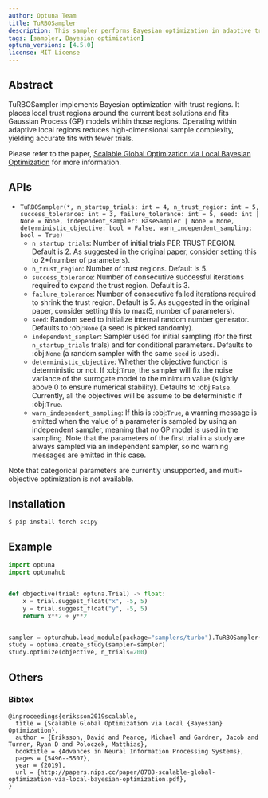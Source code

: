 ```yaml
---
author: Optuna Team
title: TuRBOSampler
description: This sampler performs Bayesian optimization in adaptive trust regions using Gaussian Processes
tags: [sampler, Bayesian optimization]
optuna_versions: [4.5.0]
license: MIT License
---
```


## Abstract

TuRBOSampler implements Bayesian optimization with trust regions. It places local trust regions around the current best solutions and fits Gaussian Process (GP) models within those regions. Operating within adaptive local regions reduces high-dimensional sample complexity, yielding accurate fits with fewer trials.

Please refer to the paper, [Scalable Global Optimization via Local Bayesian Optimization](https://proceedings.neurips.cc/paper_files/paper/2019/file/6c990b7aca7bc7058f5e98ea909e924b-Paper.pdf) for more information.

## APIs

- `TuRBOSampler(*, n_startup_trials: int = 4, n_trust_region: int = 5, success_tolerance: int = 3, failure_tolerance: int = 5, seed: int | None = None, independent_sampler: BaseSampler | None = None, deterministic_objective: bool = False, warn_independent_sampling: bool = True)`
  - `n_startup_trials`: Number of initial trials PER TRUST REGION. Default is 2. As suggested in the original paper, consider setting this to 2\*(number of parameters).
  - `n_trust_region`: Number of trust regions. Default is 5.
  - `success_tolerance`: Number of consecutive successful iterations required to expand the trust region. Default is 3.
  - `failure_tolerance`: Number of consecutive failed iterations required to shrink the trust region. Default is 5. As suggested in the original paper, consider setting this to max(5, number of parameters).
  - `seed`: Random seed to initialize internal random number generator. Defaults to :obj:`None` (a seed is picked randomly).
  - `independent_sampler`: Sampler used for initial sampling (for the first `n_startup_trials` trials) and for conditional parameters. Defaults to :obj:`None` (a random sampler with the same `seed` is used).
  - `deterministic_objective`: Whether the objective function is deterministic or not. If :obj:`True`, the sampler will fix the noise variance of the surrogate model to the minimum value (slightly above 0 to ensure numerical stability). Defaults to :obj:`False`. Currently, all the objectives will be assume to be deterministic if :obj:`True`.
  - `warn_independent_sampling`: If this is :obj:`True`, a warning message is emitted when the value of a parameter is sampled by using an independent sampler, meaning that no GP model is used in the sampling. Note that the parameters of the first trial in a study are always sampled via an independent sampler, so no warning messages are emitted in this case.

Note that categorical parameters are currently unsupported, and multi-objective optimization is not available.

## Installation

```shell
$ pip install torch scipy
```

## Example

```python
import optuna
import optunahub


def objective(trial: optuna.Trial) -> float:
    x = trial.suggest_float("x", -5, 5)
    y = trial.suggest_float("y", -5, 5)
    return x**2 + y**2


sampler = optunahub.load_module(package="samplers/turbo").TuRBOSampler()
study = optuna.create_study(sampler=sampler)
study.optimize(objective, n_trials=200)

```

## Others

### Bibtex

```
@inproceedings{eriksson2019scalable,
  title = {Scalable Global Optimization via Local {Bayesian} Optimization},
  author = {Eriksson, David and Pearce, Michael and Gardner, Jacob and Turner, Ryan D and Poloczek, Matthias},
  booktitle = {Advances in Neural Information Processing Systems},
  pages = {5496--5507},
  year = {2019},
  url = {http://papers.nips.cc/paper/8788-scalable-global-optimization-via-local-bayesian-optimization.pdf},
}
```
